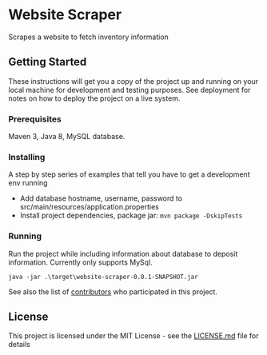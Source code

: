# Website Scraper

Scrapes a website to fetch inventory information

## Getting Started

These instructions will get you a copy of the project up and running on your local machine for development and testing purposes. See deployment for notes on how to deploy the project on a live system.

### Prerequisites

Maven 3, Java 8, MySQL database.

### Installing

A step by step series of examples that tell you have to get a development env running

* Add database hostname, username, password to src/main/resources/application.properties
* Install project dependencies, package jar:
    `mvn package -DskipTests`

### Running
Run the project while including information about database to deposit information. Currently only supports MySql.

`java -jar .\target\website-scraper-0.0.1-SNAPSHOT.jar`

See also the list of [contributors](https://github.com/your/project/contributors) who participated in this project.

## License

This project is licensed under the MIT License - see the [LICENSE.md](LICENSE.md) file for details
